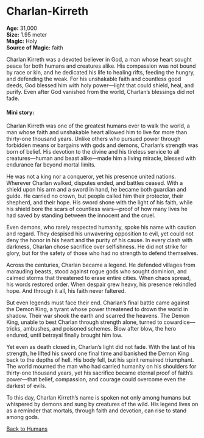 # Charlan-Kirreth

**Age:** 31,000  
**Size:** 1.95 meter   
**Magic:** Holy  
**Source of Magic:** faith

Charlan Kirreth was a devoted believer in God, a man whose heart sought peace for both humans and creatures alike. His compassion was not bound by race or kin, and he dedicated his life to healing rifts, feeding the hungry, and defending the weak. For his unshakable faith and countless good deeds, God blessed him with holy power—light that could shield, heal, and purify. Even after God vanished from the world, Charlan’s blessings did not fade.

#### Mini story: 
Charlan Kirreth was one of the greatest humans ever to walk the world, a man whose faith and unshakable heart allowed him to live for more than thirty-one thousand years. Unlike others who pursued power through forbidden means or bargains with gods and demons, Charlan’s strength was born of belief. His devotion to the divine and his tireless service to all creatures—human and beast alike—made him a living miracle, blessed with endurance far beyond mortal limits.

He was not a king nor a conqueror, yet his presence united nations. Wherever Charlan walked, disputes ended, and battles ceased. With a shield upon his arm and a sword in hand, he became both guardian and guide. He carried no crown, but people called him their protector, their shepherd, and their hope. His sword shone with the light of his faith, while his shield bore the scars of countless wars—proof of how many lives he had saved by standing between the innocent and the cruel.

Even demons, who rarely respected humanity, spoke his name with caution and regard. They despised his unwavering opposition to evil, yet could not deny the honor in his heart and the purity of his cause. In every clash with darkness, Charlan chose sacrifice over selfishness. He did not strike for glory, but for the safety of those who had no strength to defend themselves.

Across the centuries, Charlan became a legend. He defended villages from marauding beasts, stood against rogue gods who sought dominion, and calmed storms that threatened to erase entire cities. When chaos spread, his words restored order. When despair grew heavy, his presence rekindled hope. And through it all, his faith never faltered.

But even legends must face their end. Charlan’s final battle came against the Demon King, a tyrant whose power threatened to drown the world in shadow. Their war shook the earth and scarred the heavens. The Demon King, unable to best Charlan through strength alone, turned to cowardice—tricks, ambushes, and poisoned schemes. Blow after blow, the hero endured, until betrayal finally brought him low.

Yet even as death closed in, Charlan’s light did not fade. With the last of his strength, he lifted his sword one final time and banished the Demon King back to the depths of hell. His body fell, but his spirit remained triumphant. The world mourned the man who had carried humanity on his shoulders for thirty-one thousand years, yet his sacrifice became eternal proof of faith’s power—that belief, compassion, and courage could overcome even the darkest of evils.

To this day, Charlan Kirreth’s name is spoken not only among humans but whispered by demons and sung by creatures of the wild. His legend lives on as a reminder that mortals, through faith and devotion, can rise to stand among gods.

[Back to Humans](../human.md)
